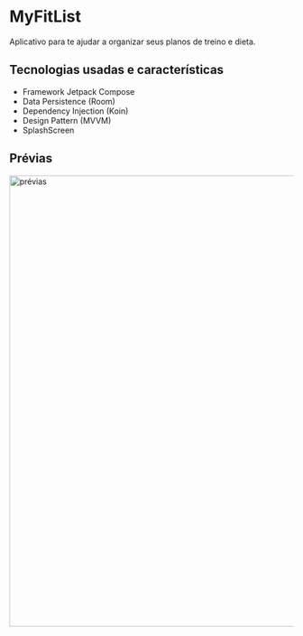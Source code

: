 # MyFitList
Aplicativo para te ajudar a organizar seus planos de treino e dieta.

## Tecnologias usadas e características
- Framework Jetpack Compose
- Data Persistence (Room)
- Dependency Injection (Koin)
- Design Pattern (MVVM)
- SplashScreen

## Prévias
<img src="https://raw.githubusercontent.com/hugonscm/MyFitList/master/pr%C3%A9vias.png" alt="prévias" min-width="800px" max-width="800px" width="800px" >
